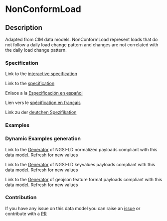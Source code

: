 # NonConformLoad

## Description 

Adapted from CIM data models. NonConformLoad represent loads that do not follow a daily load change pattern and changes are not correlated with the daily load change pattern.
### Specification

Link to the [interactive specification](https://swagger.lab.fiware.org/?url=https://smart-data-models.github.io/dataModel.EnergyCIM/NonConformLoad/swagger.yaml)

Link to the [specification](https://smart-data-models.github.io/dataModel.EnergyCIM/NonConformLoad/doc/spec.md)

Enlace a la [Especificación en español](https://smart-data-models.github.io/dataModel.EnergyCIM/NonConformLoad/doc/spec_ES.md)

Lien vers le [spécification en français](https://smart-data-models.github.io/dataModel.EnergyCIM/NonConformLoad/doc/spec_FR.md)

Link zu der [deutchen Spezifikation](https://smart-data-models.github.io/dataModel.EnergyCIM/NonConformLoad/doc/spec_DE.md)
### Examples
### Dynamic Examples generation

Link to the [Generator](https://smartdatamodels.org/extra/ngsi-ld_generator_v0.92.php?schemaUrl=https://raw.githubusercontent.com/smart-data-models/dataModel.EnergyCIM/master/NonConformLoad/schema.json&email=info@smartdatamodels.org) of NGSI-LD normalized payloads compliant with this data model. Refresh for new values

Link to the [Generator](https://smartdatamodels.org/extra/ngsi-ld_generator_keyvalues_v0.92.php?schemaUrl=https://raw.githubusercontent.com/smart-data-models/dataModel.EnergyCIM/master/NonConformLoad/schema.json&email=info@smartdatamodels.org) of NGSI-LD keyvalues payloads compliant with this data model. Refresh for new values

Link to the [Generator](https://smartdatamodels.org/extra/geojson_features_generator_v1.0.php?schemaUrl=https://raw.githubusercontent.com/smart-data-models/dataModel.EnergyCIM/master/NonConformLoad/schema.json&email=info@smartdatamodels.org) of geojson feature format payloads compliant with this data model. Refresh for new values
### Contribution

 If you have any issue on this data model you can raise an [issue](https://github.com/smart-data-models/dataModel.EnergyCIM/issues)  or contribute with a [PR](https://github.com/smart-data-models/dataModel.EnergyCIM/pulls)